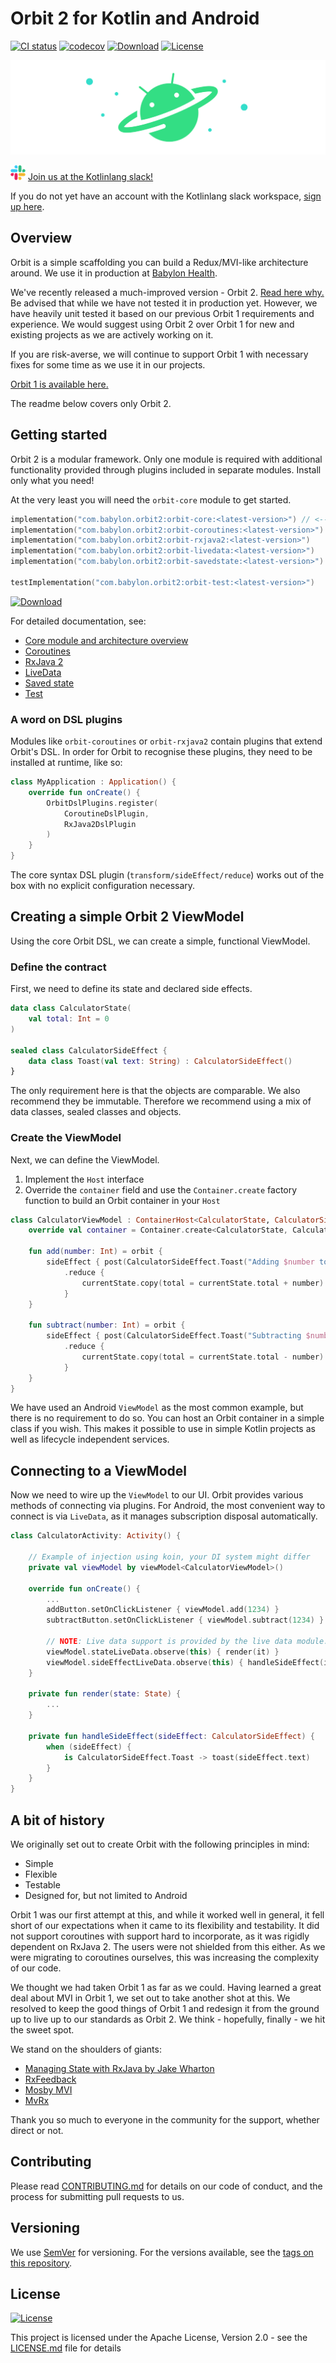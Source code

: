 # Orbit 2 for Kotlin and Android

[![CI status](https://github.com/babylonhealth/orbit-mvi/workflows/Android%20CI/badge.svg)](https://github.com/babylonhealth/orbit-mvi/actions)
[![codecov](https://codecov.io/gh/babylonhealth/orbit-mvi/branch/main/graph/badge.svg)](https://codecov.io/gh/babylonhealth/orbit-mvi)
[![Download](https://api.bintray.com/packages/babylonpartners/maven/orbit-core/images/download.svg)](https://bintray.com/babylonpartners/maven/orbit-core/_latestVersion)
[![License](https://img.shields.io/badge/License-Apache%202.0-blue.svg)](LICENSE.md)

![Logo](images/logo.png)

![slack logo](images/slack-logo-icon.png) [Join us at the Kotlinlang slack!](https://kotlinlang.slack.com/messages/CPM6UMD2P)

If you do not yet have an account with the Kotlinlang slack workspace,
[sign up here](https://slack.kotlinlang.org).

## Overview

Orbit is a simple scaffolding you can build a Redux/MVI-like
architecture around. We use it in production at [Babylon Health](https://www.babylonhealth.com).

We've recently released a much-improved version - Orbit 2.
[Read here why.](#a-bit-of-history)
Be advised that while we have not tested it in production yet. However, we have
heavily unit tested it based on our previous Orbit 1 requirements and
experience. We would suggest using Orbit 2 over Orbit 1 for new and existing
projects as we are actively working on it.

If you are risk-averse, we will continue to support Orbit 1 with
necessary fixes for some time as we use it in our projects.

[Orbit 1 is available here.](https://github.com/babylonhealth/orbit-mvi/tree/orbit/main)

The readme below covers only Orbit 2.

## Getting started

Orbit 2 is a modular framework. Only one module is required with additional
functionality provided through plugins included in separate modules. Install
only what you need!

At the very least you will need the `orbit-core` module to get started.

```kotlin
implementation("com.babylon.orbit2:orbit-core:<latest-version>") // <-- This module is mandatory
implementation("com.babylon.orbit2:orbit-coroutines:<latest-version>")
implementation("com.babylon.orbit2:orbit-rxjava2:<latest-version>")
implementation("com.babylon.orbit2:orbit-livedata:<latest-version>")
implementation("com.babylon.orbit2:orbit-savedstate:<latest-version>")

testImplementation("com.babylon.orbit2:orbit-test:<latest-version>")
```

[![Download](https://api.bintray.com/packages/babylonpartners/maven/orbit-core/images/download.svg)](https://bintray.com/babylonpartners/maven/orbit-core/_latestVersion)

For detailed documentation, see:

- [Core module and architecture overview](orbit-2-core/README.MD)
- [Coroutines](orbit-2-coroutines/README.md)
- [RxJava 2](orbit-2-rxjava2/README.md)
- [LiveData](orbit-2-livedata/README.md)
- [Saved state](orbit-2-savedstate/README.md)
- [Test](orbit-2-test/README.md)

### A word on DSL plugins

Modules like `orbit-coroutines` or `orbit-rxjava2` contain plugins that extend
Orbit's DSL. In order for Orbit to recognise these plugins, they need to be
installed at runtime, like so:

``` kotlin
class MyApplication : Application() {
    override fun onCreate() {
        OrbitDslPlugins.register(
            CoroutineDslPlugin,
            RxJava2DslPlugin
        )
    }
}
```

The core syntax DSL plugin (`transform/sideEffect/reduce`) works out of the box
with no explicit configuration necessary.

## Creating a simple Orbit 2 ViewModel

Using the core Orbit DSL, we can create a simple, functional ViewModel.

### Define the contract

First, we need to define its state and declared side effects.

``` kotlin
data class CalculatorState(
    val total: Int = 0
)

sealed class CalculatorSideEffect {
    data class Toast(val text: String) : CalculatorSideEffect()
}
```

The only requirement here is that the objects are comparable. We also recommend
they be immutable. Therefore we recommend using a mix of data classes, sealed
classes and objects.

### Create the ViewModel

Next, we can define the ViewModel.

1. Implement the `Host` interface
1. Override the `container` field and use the `Container.create` factory
   function to build an Orbit container in your `Host`

``` kotlin
class CalculatorViewModel : ContainerHost<CalculatorState, CalculatorSideEffect>, ViewModel() {
    override val container = Container.create<CalculatorState, CalculatorSideEffect>(CalculatorState())

    fun add(number: Int) = orbit {
        sideEffect { post(CalculatorSideEffect.Toast("Adding $number to ${currentState.total}!")) }
            .reduce {
                currentState.copy(total = currentState.total + number)
            }
    }

    fun subtract(number: Int) = orbit {
        sideEffect { post(CalculatorSideEffect.Toast("Subtracting $number from ${currentState.total}!")) }
            .reduce {
                currentState.copy(total = currentState.total - number)
            }
    }
}
```

We have used an Android `ViewModel` as the most common example, but there is no
requirement to do so. You can host an Orbit container in a simple class if you
wish. This makes it possible to use in simple Kotlin projects as well as
lifecycle independent services.

## Connecting to a ViewModel

Now we need to wire up the `ViewModel` to our UI. Orbit provides various methods
of connecting via plugins. For Android, the most convenient way to connect is
via `LiveData`, as it manages subscription disposal automatically.

``` kotlin
class CalculatorActivity: Activity() {

    // Example of injection using koin, your DI system might differ
    private val viewModel by viewModel<CalculatorViewModel>()

    override fun onCreate() {
        ...
        addButton.setOnClickListener { viewModel.add(1234) }
        subtractButton.setOnClickListener { viewModel.subtract(1234) }

        // NOTE: Live data support is provided by the live data module: com.babylon.orbit2:orbit-livedata
        viewModel.stateLiveData.observe(this) { render(it) }
        viewModel.sideEffectLiveData.observe(this) { handleSideEffect(it) }
    }

    private fun render(state: State) {
        ...
    }

    private fun handleSideEffect(sideEffect: CalculatorSideEffect) {
        when (sideEffect) {
            is CalculatorSideEffect.Toast -> toast(sideEffect.text)
        }
    }
}

```

## A bit of history

We originally set out to create Orbit with the following principles in mind:

- Simple
- Flexible
- Testable
- Designed for, but not limited to Android

Orbit 1 was our first attempt at this, and while it worked well in general, it
fell short of our expectations when it came to its flexibility and testability.
It did not support coroutines with support hard to incorporate, as it was
rigidly dependent on RxJava 2. The users were not shielded from this either. As
we were migrating to coroutines ourselves, this was increasing the complexity
of our code.

We thought we had taken Orbit 1 as far as we could. Having learned a great deal
about MVI in Orbit 1, we set out to take another shot at this. We resolved to
keep the good things of Orbit 1 and redesign it from the ground up to live up
to our standards as Orbit 2. We think - hopefully, finally - we hit the sweet
spot.

We stand on the shoulders of giants:

- [Managing State with RxJava by Jake Wharton](https://www.reddit.com/r/androiddev/comments/656ter/managing_state_with_rxjava_by_jake_wharton/)
- [RxFeedback](https://github.com/NoTests/RxFeedback.kt)
- [Mosby MVI](https://github.com/sockeqwe/mosby)
- [MvRx](https://github.com/airbnb/MvRx)

Thank you so much to everyone in the community for the support, whether direct
or not.

## Contributing

Please read [CONTRIBUTING.md](CONTRIBUTING.md)
for details on our code of conduct, and the process for submitting pull
requests to us.

## Versioning

We use [SemVer](http://semver.org/) for versioning. For the versions
available, see the [tags on this repository](https://github.com/babylonhealth/orbit-mvi/tags).

## License

[![License](https://img.shields.io/badge/License-Apache%202.0-blue.svg)](LICENSE.md)

This project is licensed under the Apache License, Version 2.0 - see the
[LICENSE.md](LICENSE.md) file for details
